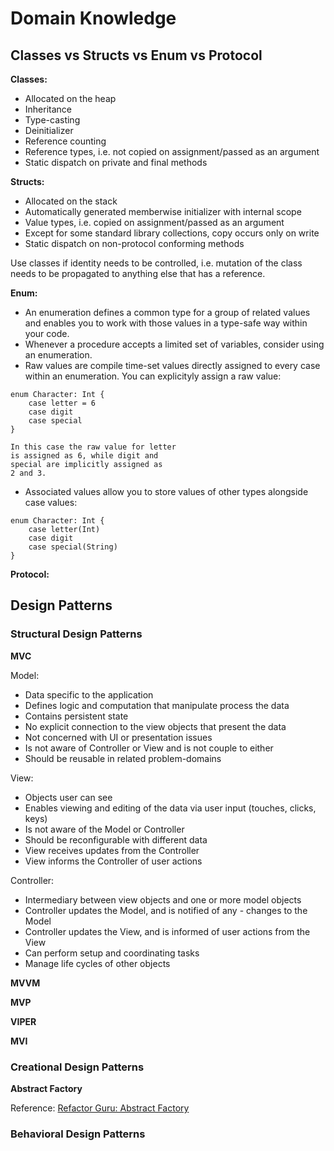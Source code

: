 # Domain Knowledge

## Classes vs Structs vs Enum vs Protocol
<b>Classes:</b>

- Allocated on the heap
- Inheritance
- Type-casting
- Deinitializer
- Reference counting
- Reference types, i.e. not copied on assignment/passed as an argument
- Static dispatch on private and final methods

<b>Structs:</b>

- Allocated on the stack
- Automatically generated memberwise initializer with internal scope
- Value types, i.e. copied on assignment/passed as an argument
- Except for some standard library collections, copy occurs only on write
- Static dispatch on non-protocol conforming methods

Use classes if identity needs to be controlled, i.e. mutation of the class needs to be propagated to anything else that has a reference.

<b>Enum:</b>

- An enumeration defines a common type for a group of related values and enables you to work with those values in a type-safe way within your code.
- Whenever a procedure accepts a limited set of variables, consider using an enumeration.
- Raw values are compile time-set values directly assigned to every case within an enumeration.  You can explicityly assign a raw value: 

```
enum Character: Int {
	case letter = 6
	case digit
	case special
}
 
In this case the raw value for letter
is assigned as 6, while digit and 
special are implicitly assigned as 
2 and 3.
```

- Associated values allow you to store values of other types alongside case values:

```
enum Character: Int {
	case letter(Int)
	case digit
	case special(String)
}
```

<b>Protocol:</b>

## Design Patterns

### Structural Design Patterns
<b>MVC</b>


Model:

- Data specific to the application
- Defines logic and computation that manipulate process the data
- Contains persistent state
- No explicit connection to the view objects that present the data
- Not concerned with UI or presentation issues
- Is not aware of Controller or View and is not couple to either
- Should be reusable in related problem-domains

View:

- Objects user can see
- Enables viewing and editing of the data via user input (touches, clicks, keys)
- Is not aware of the Model or Controller
- Should be reconfigurable with different data
- View receives updates from the Controller
- View informs the Controller of user actions

Controller:

- Intermediary between view objects and one or more model objects
- Controller updates the Model, and is notified of any - changes to the Model
- Controller updates the View, and is informed of user actions from the View
- Can perform setup and coordinating tasks
- Manage life cycles of other objects


<b>MVVM</b>

<b>MVP</b>

<b>VIPER</b>

<b>MVI</b>


### Creational Design Patterns
<b>Abstract Factory</b>

Reference: [Refactor Guru: Abstract Factory](https://refactoring.guru/design-patterns/abstract-factory)

### Behavioral Design Patterns